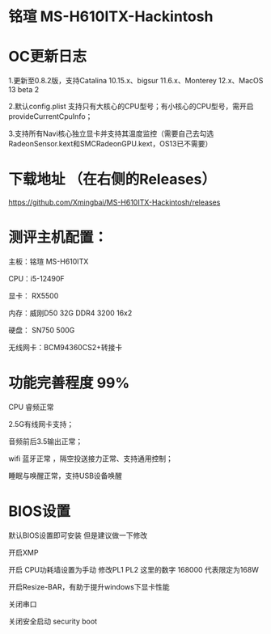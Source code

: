 # 铭瑄 MS-H610ITX-Hackintosh

# OC更新日志

1.更新至0.8.2版，支持Catalina 10.15.x、bigsur 11.6.x、Monterey 12.x、MacOS 13 beta 2

2.默认config.plist 支持只有大核心的CPU型号；有小核心的CPU型号，需开启provideCurrentCpuInfo；

3.支持所有Navi核心独立显卡并支持其温度监控（需要自己去勾选RadeonSensor.kext和SMCRadeonGPU.kext，OS13已不需要）



#  下载地址 （在右侧的Releases）

https://github.com/Xmingbai/MS-H610ITX-Hackintosh/releases



# 测评主机配置：

主板：铭瑄 MS-H610ITX

CPU：i5-12490F

显卡： RX5500

内存：威刚D50 32G DDR4 3200  16x2

硬盘： SN750 500G

无线网卡：BCM94360CS2+转接卡


# 功能完善程度 99%

CPU 睿频正常

2.5G有线网卡支持；

音频前后3.5输出正常；

wifi 蓝牙正常 ，隔空投送接力正常、支持通用控制；

睡眠与唤醒正常，支持USB设备唤醒


# BIOS设置

默认BIOS设置即可安装 但是建议做一下修改

开启XMP 

开启 CPU功耗墙设置为手动  修改PL1 PL2 这里的数字 168000 代表限定为168W

开启Resize-BAR，有助于提升windows下显卡性能

关闭串口

关闭安全启动 security boot
